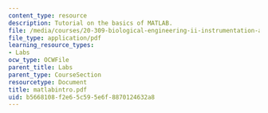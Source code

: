 ```yaml
---
content_type: resource
description: Tutorial on the basics of MATLAB.
file: /media/courses/20-309-biological-engineering-ii-instrumentation-and-measurement-fall-2006/b5668108f2e65c595e6f8870124632a8_matlabintro.pdf
file_type: application/pdf
learning_resource_types:
- Labs
ocw_type: OCWFile
parent_title: Labs
parent_type: CourseSection
resourcetype: Document
title: matlabintro.pdf
uid: b5668108-f2e6-5c59-5e6f-8870124632a8
---
```

